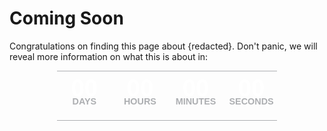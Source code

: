 # Coming Soon


Congratulations on finding this page about {redacted}. Don't panic, we will reveal more information on what this is about in:

<style>

*, *:before, *:after {
  box-sizing: inherit;
}

ul#countdown {
  width: 70%;
  padding: 15px 0 20px 0;
  color: #fff;
  border: 1px solid #adafb2;
  border-width: 1px 0;
  overflow: hidden;
  font-family: "Arial Narrow", Arial, sans-serif;
  font-weight: bold;
}
ul#countdown li {
  margin: 0 -3px 0 0;
  padding: 0;
  display: inline-block;
  width: 25%;
  font-size: 4vw;
  line-height: 2.5vw;
  text-align: center;
}

ul#countdown li .label {
  color: #adafb2;
  font-size: 1.5vw;
  line-height: 2vw;
  text-transform: uppercase;
}
</style>

<center>
  <ul id="countdown">
  <li id="days">
    <div class="number">00</div>
    <div class="label">Days</div>
  </li>
  <li id="hours">
    <div class="number">00</div>
    <div class="label">Hours</div>
  </li>
  <li id="minutes">
    <div class="number">00</div>
    <div class="label">Minutes</div>
  </li>
  <li id="seconds">
    <div class="number">00</div>
    <div class="label">Seconds</div>
  </li>
</ul>
</center>

<script id="rendered-js" >

var countDate = new Date("2022/05/25 12:00:00 UTC");
var x = setInterval(function() {
    var now = new Date().getTime();
    var distance = countDate - now;
    var days = Math.floor(distance / (1000 * 60 * 60 * 24));
    var hrs = Math.floor((distance % (1000 * 60 * 60 * 24)) / (1000 * 60 * 60));
    var min = Math.floor((distance % (1000 * 60 * 60)) / (1000 * 60));
    var sec = Math.floor((distance % (1000 * 60)) / 1000);

    //Update labels
    document.getElementById("days").getElementsByClassName("number")[0].innerHTML = days;
    document.getElementById("hours").getElementsByClassName("number")[0].innerHTML = hrs;
    document.getElementById("minutes").getElementsByClassName("number")[0].innerHTML = min;
    document.getElementById("seconds").getElementsByClassName("number")[0].innerHTML = sec;

    //Countdown over
    if (distance <= 0) {
        for(i in document.getElementsByClassName("number")){ //zero the clocks
            document.getElementsByClassName("number")[i].innerHTML = "00";
        }
        clearInterval(x);
    }
}, 1000);
</script>

